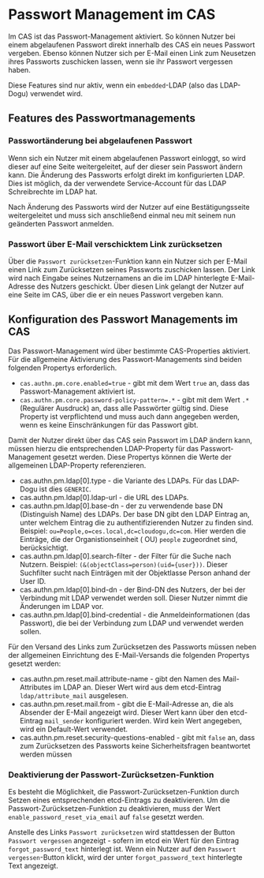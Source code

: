# Passwort Management im CAS

Im CAS ist das Passwort-Management aktiviert. So können Nutzer bei einem abgelaufenen Passwort direkt innerhalb des CAS
ein neues Passwort vergeben. Ebenso können Nutzer sich per E-Mail einen Link zum Neusetzen ihres Passworts zuschicken
lassen, wenn sie ihr Passwort vergessen haben.

Diese Features sind nur aktiv, wenn ein `embedded`-LDAP (also das LDAP-Dogu) verwendet wird.

## Features des Passwortmanagements

### Passwortänderung bei abgelaufenen Passwort

Wenn sich ein Nutzer mit einem abgelaufenen Passwort einloggt, so wird dieser auf eine Seite weitergeleitet, auf der
dieser sein Passwort ändern kann. Die Änderung des Passworts erfolgt direkt im konfigurierten LDAP. Dies ist möglich, da
der verwendete Service-Account für das LDAP Schreibrechte im LDAP hat.

Nach Änderung des Passworts wird der Nutzer auf eine Bestätigungsseite weitergeleitet und muss sich anschließend einmal
neu mit seinem nun geänderten Passwort anmelden.

### Passwort über E-Mail verschicktem Link zurücksetzen

Über die `Passwort zurücksetzen`-Funktion kann ein Nutzer sich per E-Mail einen Link zum Zurücksetzen seines Passworts
zuschicken lassen. Der Link wird nach Eingabe seines Nutzernamens an die im LDAP hinterlegte E-Mail-Adresse des Nutzers
geschickt. Über diesen Link gelangt der Nutzer auf eine Seite im CAS, über die er ein neues Passwort vergeben kann.

## Konfiguration des Passwort Managements im CAS

Das Passwort-Management wird über bestimmte CAS-Properties aktiviert. Für die allgemeine Aktivierung des
Passwort-Managements sind beiden folgenden Propertys erforderlich.

* `cas.authn.pm.core.enabled=true` - gibt mit dem Wert `true` an, dass das Passwort-Management aktiviert ist.
* `cas.authn.pm.core.password-policy-pattern=.*` - gibt mit dem Wert `.*` (Regulärer Ausdruck) an, dass alle Passwörter
  gültig sind. Diese Property ist verpflichtend und muss auch dann angegeben werden, wenn es keine Einschränkungen für
  das Passwort gibt.

Damit der Nutzer direkt über das CAS sein Passwort im LDAP ändern kann, müssen hierzu die entsprechenden LDAP-Property
für das Passwort-Management gesetzt werden. Diese Propertys können die Werte der allgemeinen LDAP-Property
referenzieren.

* cas.authn.pm.ldap[0].type - die Variante des LDAPs. Für das LDAP-Dogu ist dies `GENERIC`.
* cas.authn.pm.ldap[0].ldap-url - die URL des LDAPs.
* cas.authn.pm.ldap[0].base-dn - der zu verwendende base DN (Distinguish Name) des LDAPs. Der base DN gibt den LDAP
  Eintrag an, unter welchem Eintrag die zu authentifizierenden Nutzer zu finden sind.
  Beispiel: `ou=People,o=ces.local,dc=cloudogu,dc=com`. Hier werden die Einträge, die der Organistionseinheit (
  OU) `people` zugeordnet sind, berücksichtigt.
* cas.authn.pm.ldap[0].search-filter - der Filter für die Suche nach Nutzern.
  Beispiel: `(&(objectClass=person)(uid={user}))`. Dieser Suchfilter sucht nach Einträgen mit der Objektlasse Person
  anhand der User ID.
* cas.authn.pm.ldap[0].bind-dn - der Bind-DN des Nutzers, der bei der Verbindung mit LDAP verwendet werden soll. Dieser
  Nutzer nimmt die Änderungen im LDAP vor.
* cas.authn.pm.ldap[0].bind-credential - die Anmeldeinformationen (das Passwort), die bei der Verbindung zum LDAP und
  verwendet werden sollen.

Für den Versand des Links zum Zurücksetzen des Passworts müssen neben der allgemeinen Einrichtung des E-Mail-Versands
die folgenden Propertys gesetzt werden:

* cas.authn.pm.reset.mail.attribute-name - gibt den Namen des Mail-Attributes im LDAP an. Dieser Wert wird aus dem
  etcd-Eintrag `ldap/attribute_mail` ausgelesen.
* cas.authn.pm.reset.mail.from - gibt die E-Mail-Adresse an, die als Absender der E-Mail angezeigt wird. Dieser Wert
  kann über den etcd-Eintrag `mail_sender` konfiguriert werden. Wird kein Wert angegeben, wird ein Default-Wert
  verwendet.
* cas.authn.pm.reset.security-questions-enabled - gibt mit `false` an, dass zum Zurücksetzen des Passworts keine
  Sicherheitsfragen beantwortet werden müssen

### Deaktivierung der Passwort-Zurücksetzen-Funktion

Es besteht die Möglichkeit, die Passwort-Zurücksetzen-Funktion durch Setzen eines entsprechenden etcd-Eintrags zu
deaktivieren. Um die Passwort-Zurücksetzen-Funktion zu deaktivieren, muss der Wert `enable_password_reset_via_email` auf
`false` gesetzt werden.

Anstelle des Links `Passwort zurücksetzen` wird stattdessen der Button `Passwort vergessen` angezeigt - sofern im etcd
ein Wert für den Eintrag `forgot_password_text` hinterlegt ist. Wenn ein Nutzer auf den `Passwort vergessen`-Button
klickt, wird der unter `forgot_password_text` hinterlegte Text angezeigt. 